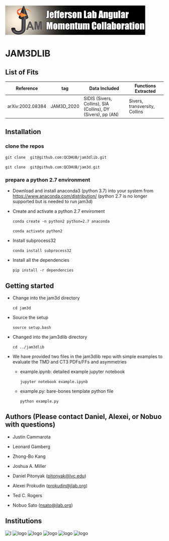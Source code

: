 ![jamlogo](logos/jam.jpg)

# JAM3DLIB

## List of Fits

|Reference        |   tag    |  Data Included                                               |   Functions Extracted       |
|-----------------|----------|--------------------------------------------------------------|-----------------------------|
|arXiv:2002.08384 |JAM3D_2020|SIDIS (Sivers, Collins), SIA (Collins), DY (Sivers), pp (AN)  |Sivers, transversity, Collins|                                                                      

## Installation

### clone the repos

 ```git clone  git@github.com:QCDHUB/jam3dlib.git```

 ```git clone  git@github.com:QCDHUB/jam3d.git```

### prepare a python 2.7 environment 

- Download and install anaconda3 (python 3.7) into your system from https://www.anaconda.com/distribution/ (python 2.7 is no longer supported but is needed to run jam3d)

- Create and activate a python 2.7 enviroment

  ```conda create -n python2 python=2.7 anaconda```
  
  ```conda activate python2```

- Install subprocess32

  ```conda install subprocess32```

- Install all the dependencies

  ```pip install -r dependencies```


## Getting started

- Change into the jam3d directory 

  ```cd jam3d```

- Source the setup

  ```source setup.bash```

- Changed into the jam3dlib directory

  ```cd ../jam3dlib```

- We have provided two files in the jam3dlib repo with simple
examples to evaluate the TMD and CT3 PDFs/FFs and asymmetries

   - example.ipynb: detailed example jupyter notebook

     ```jupyter notebook example.ipynb```

   - example.py: bare-bones template python file

     ```python example.py```



## Authors (Please contact Daniel, Alexei, or Nobuo with questions)

- Justin Cammarota

- Leonard Gamberg

- Zhong-Bo Kang

- Joshua A. Miller

- Daniel Pitonyak (pitonyak@lvc.edu)

- Alexei Prokudin (prokudin@jlab.org)

- Ted C. Rogers

- Nobuo Sato (nsato@jlab.org)



## Institutions

![l](logos/LVC.jpeg)
![logo](logos/PSU_BKO_RGB_2C.png)
![logo](logos/odu.png)
![logo](logos/JLab_logo_white1.jpg)
![logo](logos/NSF_4-Color_bitmap_Logo.png)
![logo](logos/RGB_Color-Seal_Green-Mark_SC_Horizontal.png)
